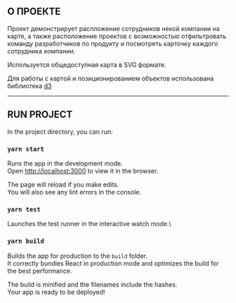 ## О ПРОЕКТЕ

Проект демонстрирует распложение сотрудников некой компании на карте, а также расположение проектов с возможностью отфильтровать команду разработчиков по продукту и посмотреть карточку каждого сотрудника компании.

Используется общедоступная карта в SVG формате. 

Для работы с картой и позиционированием объектов использована библиотека [d3](https://yarnpkg.com/package/d3)

---

## RUN PROJECT

In the project directory, you can run:

### `yarn start`

Runs the app in the development mode.\
Open [http://localhost:3000](http://localhost:3000) to view it in the browser.

The page will reload if you make edits.\
You will also see any lint errors in the console.

### `yarn test`

Launches the test runner in the interactive watch mode.\

### `yarn build`

Builds the app for production to the `build` folder.\
It correctly bundles React in production mode and optimizes the build for the best performance.

The build is minified and the filenames include the hashes.\
Your app is ready to be deployed!
